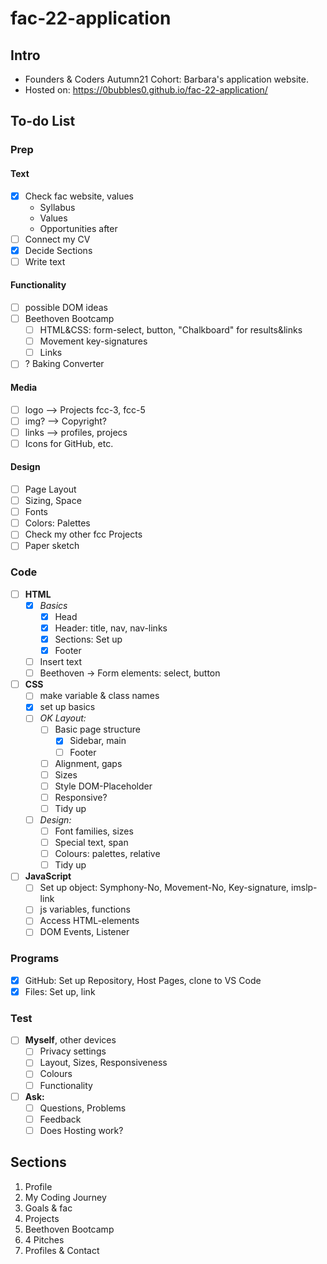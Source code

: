 # fac-22-application

## Intro

* Founders &amp; Coders Autumn21 Cohort: Barbara's application website.
* Hosted on: <https://0bubbles0.github.io/fac-22-application/>

## To-do List

### Prep

#### Text

- [x] Check fac website, values
  * Syllabus
  * Values
  * Opportunities after
- [ ] Connect my CV
- [x] Decide Sections
- [ ] Write text

#### Functionality

- [ ] possible DOM ideas
- [ ] Beethoven Bootcamp
  - [ ] HTML&CSS: form-select, button, "Chalkboard" for results&links
  - [ ] Movement key-signatures
  - [ ] Links
- [ ] ? Baking Converter

#### Media

- [ ] logo --> Projects fcc-3, fcc-5
- [ ] img? --> Copyright?
- [ ] links --> profiles, projecs
- [ ] Icons for GitHub, etc.

#### Design

- [ ] Page Layout
- [ ] Sizing, Space
- [ ] Fonts
- [ ] Colors: Palettes
- [ ] Check my other fcc Projects
- [ ] Paper sketch

### Code

- [ ] **HTML**
  - [x] *Basics*
    - [x] Head
    - [x] Header: title, nav, nav-links
    - [x] Sections: Set up
    - [x] Footer
  - [ ] Insert text
  - [ ] Beethoven -> Form elements: select, button
- [ ] **CSS**
  - [ ] make variable & class names
  - [x] set up basics
  - [ ] *OK Layout:*
    - [ ] Basic page structure
      - [x] Sidebar, main
      - [ ] Footer
    - [ ] Alignment, gaps
    - [ ] Sizes
    - [ ] Style DOM-Placeholder
    - [ ] Responsive?
    - [ ] Tidy up
  - [ ] *Design:*
    - [ ] Font families, sizes
    - [ ] Special text, span
    - [ ] Colours: palettes, relative
    - [ ] Tidy up
- [ ] **JavaScript**
  - [ ] Set up object: Symphony-No, Movement-No, Key-signature, imslp-link
  - [ ] js variables, functions
  - [ ] Access HTML-elements
  - [ ] DOM Events, Listener

### Programs

- [x] GitHub: Set up Repository, Host Pages, clone to VS Code
- [x] Files: Set up, link

### Test

- [ ] **Myself**, other devices
  - [ ] Privacy settings
  - [ ] Layout, Sizes, Responsiveness
  - [ ] Colours
  - [ ] Functionality
- [ ] **Ask:**
  - [ ] Questions, Problems
  - [ ] Feedback
  - [ ] Does Hosting work?

## Sections

1. Profile
1. My Coding Journey
1. Goals & fac
1. Projects
1. Beethoven Bootcamp
1. 4 Pitches
1. Profiles & Contact

